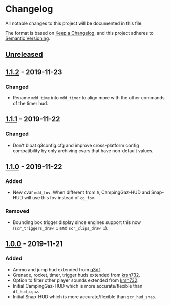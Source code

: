 # Changelog
All notable changes to this project will be documented in this file.

The format is based on [Keep a Changelog](https://keepachangelog.com/en/1.0.0/),
and this project adheres to [Semantic Versioning](https://semver.org/spec/v2.0.0.html).

## [Unreleased]

## [1.1.2] - 2019-11-23
### Changed
- Rename `mdd_time` into `mdd_timer` to align more with the other commands of the timer hud.

## [1.1.1] - 2019-11-22
### Changed
- Don't bloat q3config.cfg and improve cross-platform config compatibility by only archiving cvars that have non-default values.

## [1.1.0] - 2019-11-22
### Added
- New cvar `mdd_fov`. When different from `0`, CampingGaz-HUD and Snap-HUD will use this fov instead of `cg_fov`.

### Removed
- Bounding box trigger display since engines support this now (`scr_triggers_draw 1` and `scr_clips_draw 1`).

## [1.0.0] - 2019-11-21
### Added
- Ammo and jump hud extended from [q3df](https://github.com/q3df/cgame_proxymod).
- Grenade, rocket, timer, trigger huds extended from [krsh732](https://github.com/krsh732/cgame_proxymod).
- Option to filter other player sounds extended from [krsh732](https://github.com/krsh732/cgame_proxymod).
- Initial CampingGaz-HUD which is more accurate/flexible than `df_hud_cgaz`.
- Initial Snap-HUD which is more accurate/flexible than `scr_hud_snap`.

[Unreleased]: https://github.com/Jelvan1/cgame_proxymod/compare/v1.1.2...HEAD
[1.1.2]: https://github.com/Jelvan1/cgame_proxymod/compare/v1.1.1...v1.1.2
[1.1.1]: https://github.com/Jelvan1/cgame_proxymod/compare/v1.1.0...v1.1.1
[1.1.0]: https://github.com/Jelvan1/cgame_proxymod/compare/v1.0.0...v1.1.0
[1.0.0]: https://github.com/Jelvan1/cgame_proxymod/releases/tag/v1.0.0
